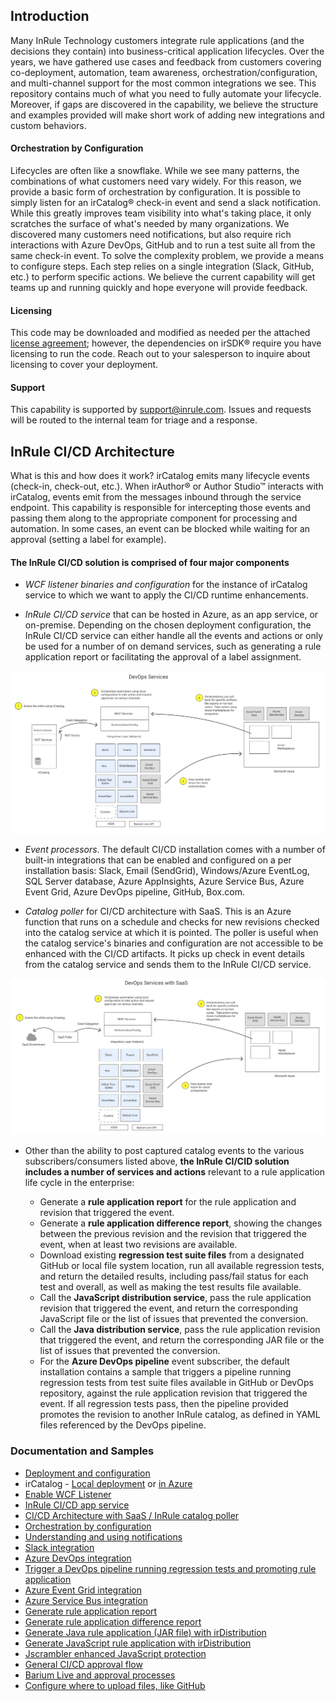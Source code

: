 ## Introduction

Many InRule Technology customers integrate rule applications (and the decisions they contain) into business-critical application lifecycles.  Over the years, we have gathered use cases and feedback from customers covering co-deployment, automation, team awareness, orchestration/configuration, and multi-channel support for the most common integrations we see.  This repository contains much of what you need to fully automate your lifecycle.  Moreover, if gaps are discovered in the capability, we believe the structure and examples provided will make short work of adding new integrations and custom behaviors.

#### Orchestration by Configuration
Lifecycles are often like a snowflake.  While we see many patterns, the combinations of what customers need vary widely.  For this reason, we provide a basic form of orchestration by configuration.  It is possible to simply listen for an irCatalog® check-in event and send a slack notification.  While this greatly improves team visibility into what's taking place, it only scratches the surface of what's needed by many organizations.  We discovered many customers need notifications, but also require rich interactions with Azure DevOps, GitHub and to run a test suite all from the same check-in event.  To solve the complexity problem, we provide a means to configure steps.  Each step relies on a single integration (Slack, GitHub, etc.) to perform specific actions.  We believe the current capability will get teams up and running quickly and hope everyone will provide feedback.

#### Licensing
This code may be downloaded and modified as needed per the attached [license agreement](LICENSE); however, the dependencies on irSDK® require you have licensing to run the code.  Reach out to your salesperson to inquire about licensing to cover your deployment.

#### Support
This capability is supported by support@inrule.com.  Issues and requests will be routed to the internal team for triage and a response.

## InRule CI/CD Architecture
What is this and how does it work?  irCatalog emits many lifecycle events (check-in, check-out, etc.).  When irAuthor® or Author Studio™ interacts with irCatalog, events emit from the messages inbound through the service endpoint.  This capability is responsible for intercepting those events and passing them along to the appropriate component for processing and automation.  In some cases, an event can be blocked while waiting for an approval (setting a label for example).  

#### The InRule CI/CD solution is comprised of four major components
* *WCF listener binaries and configuration* for the instance of irCatalog service to which we want to apply the CI/CD runtime enhancements.

* *InRule CI/CD service* that can be hosted in Azure, as an app service, or on-premise.  Depending on the chosen deployment configuration, the InRule CI/CD service can either handle all the events and actions or only be used for a number of on demand services, such as generating a rule application report or facilitating the approval of a label assignment.

![CI/CD Architecture](images/DevOpsServices.png)

* *Event processors*.  The default CI/CD installation comes with a number of built-in integrations that can be enabled and configured on a per installation basis: Slack, Email (SendGrid), Windows/Azure EventLog, SQL Server database, Azure AppInsights, Azure Service Bus, Azure Event Grid, Azure DevOps pipeline, GitHub, Box.com.

* *Catalog poller* for CI/CD architecture with SaaS. This is an Azure function that runs on a schedule and checks for new revisions checked into the catalog service at which it is pointed.  The poller is useful when the catalog service's binaries and configuration are not accessible to be enhanced with the CI/CD artifacts. It picks up check in event details from the catalog service and sends them to the InRule CI/CD service.

![CI/CD Architecture with SaaS](images/DevOpsServicesSaaS.png)


* Other than the ability to post captured catalog events to the various subscribers/consumers listed above, **the InRule CI/CID solution includes a number of services and actions** relevant to a rule application life cycle in the enterprise:

    * Generate a **rule application report** for the rule application and revision that triggered the event.
    * Generate a **rule application difference report**, showing the changes between the previous revision and the revision that triggered the event, when at least two revisions are available.
    * Download existing **regression test suite files** from a designated GitHub or local file system location, run all available regression tests, and return the detailed results, including pass/fail status for each test and overall, as well as making the test results file available.
    * Call the **JavaScript distribution service**, pass the rule application revision that triggered the event, and return the corresponding JavaScript file or the list of issues that prevented the conversion.
    *  Call the **Java distribution service**, pass the rule application revision that triggered the event, and return the corresponding JAR file or the list of issues that prevented the conversion.
    * For the **Azure DevOps pipeline** event subscriber, the default installation contains a sample that triggers a pipeline running regression tests from test suite files available in GitHub or DevOps repository, against the rule application revision that triggered the event.  If all regression tests pass, then the pipeline provided promotes the revision to another InRule catalog, as defined in YAML files referenced by the DevOps pipeline.  


### Documentation and Samples
* [Deployment and configuration](doc/deployment.md)
* irCatalog - [Local deployment](doc/ircatalog-local.md) or [in Azure](doc/ircatalog-azure.md)
* [Enable WCF Listener](doc/InRuleCICD_WcfBehaviorExtension.md)
* [InRule CI/CD app service](doc/InRuleCICDService.md)
* [CI/CD Architecture with SaaS / InRule catalog poller](doc/CatalogPoller.md)
* [Orchestration by configuration](doc/OrchestrationByConfiguration.md)
* [Understanding and using notifications](doc/Notifications.md)
* [Slack integration](doc/InRuleCICD_Slack.md)
* [Azure DevOps integration](doc/DevOps.md)
* [Trigger a DevOps pipeline running regression tests and promoting rule application](devops)
* [Azure Event Grid integration](doc/AzureEventGrid.md)
* [Azure Service Bus integration](doc/AzureServiceBus.md)
* [Generate rule application report](doc/RuleAppReport.md)
* [Generate rule application difference report](doc/RuleAppDiffReport.md)
* [Generate Java rule application (JAR file) with irDistribution](doc/Java.md)
* [Generate JavaScript rule application with irDistribution](doc/JavaScript.md)
* [Jscrambler enhanced JavaScript protection](doc/jscrambler.md)
* [General CI/CD approval flow](doc/ApprovalFlow.md)
* [Barium Live and approval processes](doc/Barium.md)
* [Configure where to upload files, like GitHub](doc/UploadTo.md)
